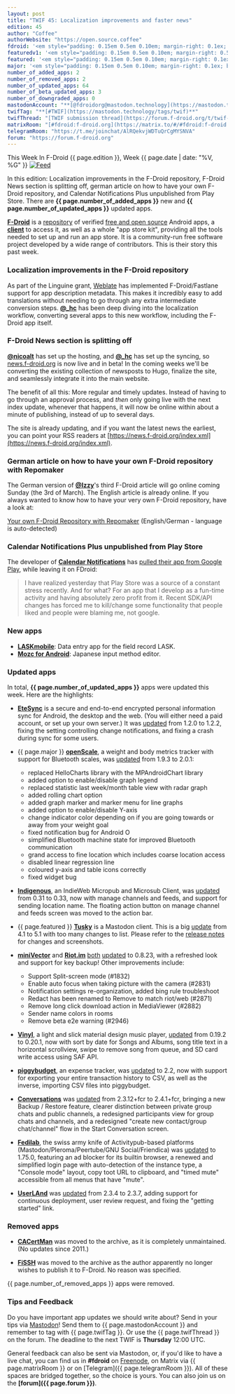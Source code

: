 ```yaml
---
layout: post
title: "TWIF 45: Localization improvements and faster news"
edition: 45
author: "Coffee"
authorWebsite: "https://open.source.coffee"
fdroid: '<em style="padding: 0.15em 0.5em 0.10em; margin-right: 0.1ex; border-style: solid; border-width: medium; border-radius: 1em; color: #0d47a1; font-style: normal; font-weight: bold;">F-Droid</em>'
featuredv1: '<em style="padding: 0.15em 0.5em 0.10em; margin-right: 0.5ex; box-shadow: 0.1em 0.05em 0.1em rgba(0, 0, 0, 0.3); border-radius: 1em; color: black; background: linear-gradient(orange, yellow);">Featured</em>'
featured: '<em style="padding: 0.15em 0.5em 0.10em; margin-right: 0.1ex; border-style: solid; border-width: medium; border-radius: 1em; color: orange; font-style: normal; font-weight: bold;">Featured</em>'
major: '<em style="padding: 0.15em 0.5em 0.10em; margin-right: 0.1ex; border-style: solid; border-width: medium; border-radius: 1em; color: #8ab000; font-style: normal; font-weight: bold;">Major</em>'
number_of_added_apps: 2
number_of_removed_apps: 2
number_of_updated_apps: 64
number_of_beta_updated_apps: 3
number_of_downgraded_apps: 0
mastodonAccount: "**[@fdroidorg@mastodon.technology](https://mastodon.technology/@fdroidorg)**"
twifTag: "**[#TWIF](https://mastodon.technology/tags/twif)**"
twifThread: "[TWIF submission thread](https://forum.f-droid.org/t/twif-submission-thread)"
matrixRoom: "[#fdroid:f-droid.org](https://matrix.to/#/#fdroid:f-droid.org)"
telegramRoom: "https://t.me/joinchat/AlRQekvjWDTuQrCgMYSNVA"
forum: "https://forum.f-droid.org"
---
```


This Week In F-Droid {{ page.edition }}, Week {{ page.date | date: "%V, %G" }} <a href="{{ site.baseurl }}/feed.xml"><img src="{{ site.baseurl }}/assets/Feed-icon-16x16.png" alt="Feed"></a>

In this edition: Localization improvements in the F-Droid repository, F-Droid News section is splitting off, german article on how to have your own F-Droid repository, and Calendar Notifications Plus unpublished from Play Store.
There are **{{ page.number_of_added_apps }}** new and **{{ page.number_of_updated_apps }}** updated apps.

<!--more-->

**[F-Droid](https://f-droid.org/)** is a [repository](https://f-droid.org/packages/) of verified [free and open source](https://en.wikipedia.org/wiki/Free_and_open-source_software) Android apps, a **[client](https://f-droid.org/app/org.fdroid.fdroid)** to access it, as well as a whole "app store kit", providing all the tools needed to set up and run an app store. It is a community-run free software project developed by a wide range of contributors. This is their story this past week.

### Localization improvements in the F-Droid repository

As part of the Linguine grant, [Weblate](https://weblate.org) has implemented F-Droid/Fastlane support for app description metadata. This makes it incredibly easy to add translations without needing to go through any extra intermediate conversion steps. **[@\_hc](https://forum.f-droid.org/u/hans)** has been deep diving into the localization workflow, converting several apps to this new workflow, including the F-Droid app itself.

### F-Droid News section is splitting off

**[@nicoalt](https://forum.f-droid.org/u/nicoalt)** has set up the hosting, and **[@\_hc](https://forum.f-droid.org/u/hans)** has set up the syncing, so [news.f-droid.org](https://news.f-droid.org) is now live and in beta! In the coming weeks we'll be converting the existing collection of newsposts to Hugo, finalize the site, and seamlessly integrate it into the main website.

The benefit of all this: More regular and timely updates. Instead of having to go through an approval process, and _then_ only going live with the next index update, whenever that happens, it will now be online within about a minute of publishing, instead of up to several days.

The site is already updating, and if you want the latest news the earliest, you can point your RSS readers at [https://news.f-droid.org/index.xml](https://news.f-droid.org/index.xml).

### German article on how to have your own F-Droid repository with Repomaker

The German version of **[@Izzy](https://forum.f-droid.org/u/izzy)**'s third F-Droid article will go online coming Sunday (the 3rd of March). The English article is already online. If you always wanted to know how to have your very own F-Droid repository, have a look at:

[Your own F-Droid Repository with Repomaker](https://android.izzysoft.de/articles/named/fdroid-intro-3) (English/German - language is auto-detected)
<!-- Note to German translator: German title is "Eigenes F-Droid Repository mit Repomaker erstellen und verwalten" -->

### Calendar Notifications Plus unpublished from Play Store

The developer of **[Calendar Notifications](https://f-droid.org/app/com.github.quarck.calnotify)** has [pulled their app from Google Play](https://www.reddit.com/comments/auiv3b), while leaving it on FDroid:

> I have realized yesterday that Play Store was a source of a constant stress recently. And for what? For an app that I develop as a fun-time activity and having absolutely zero profit from it. Recent SDK/API changes has forced me to kill/change some functionality that people liked and people were blaming me, not google.

### New apps

* **[LASKmobile](https://f-droid.org/app/com.rfo.LASKmobile)**: Data entry app for the field record LASK.
* **[Mozc for Android](https://f-droid.org/app/org.mozc.android.inputmethod.japanese)**: Japanese input method editor.

### Updated apps

In total, **{{ page.number_of_updated_apps }}** apps were updated this week. Here are the highlights:

* **[EteSync](https://f-droid.org/app/com.etesync.syncadapter)** is a secure and end-to-end encrypted personal information sync for Android, the desktop and the web. (You will either need a paid account, or set up your own server.) It was [updated](https://github.com/etesync/android/blob/HEAD/ChangeLog.md) from 1.2.0 to 1.2.2, fixing the setting controlling change notifications, and fixing a crash during sync for some users.

* {{ page.major }} **[openScale](https://f-droid.org/app/com.health.openscale)**, a weight and body metrics tracker with support for Bluetooth scales, was [updated](https://github.com/oliexdev/openScale/releases) from 1.9.3 to 2.0.1:
  * replaced HelloCharts library with the MPAndroidChart library
  * added option to enable/disable graph legend
  * replaced statistic last week/month table view with radar graph
  * added rolling chart option
  * added graph marker and marker menu for line graphs
  * added option to enable/disable Y-axis
  * change indicator color depending on if you are going towards or away from your weight goal
  * fixed notification bug for Android O
  * simplified Bluetooth machine state for improved Bluetooth communication
  * grand access to fine location which includes coarse location access
  * disabled linear regression line
  * coloured y-axis and table icons correctly
  * fixed widget bug

* **[Indigenous](https://f-droid.org/app/com.indieweb.indigenous)**, an IndieWeb Micropub and Microsub Client, was [updated](https://github.com/swentel/indigenous-android/releases) from 0.31 to 0.33, now with manage channels and feeds, and support for sending location name. The floating action button on manage channel and feeds screen was moved to the action bar.

* {{ page.featured }} **[Tusky](https://f-droid.org/app/com.keylesspalace.tusky)** is a Mastodon client. This is a big [update](https://github.com/tuskyapp/Tusky/releases) from 4.1 to 5.1 with too many changes to list. Please refer to the [release notes](https://github.com/tuskyapp/Tusky/releases/tag/v5.0) for changes and screenshots.

* **[miniVector](https://f-droid.org/app/com.lavadip.miniVector)** and **[Riot.im](https://f-droid.org/app/im.vector.alpha)** [both](https://github.com/LiMium/mini-vector-android/blob/HEAD/CHANGES.rst) [updated](https://github.com/vector-im/riot-android/blob/HEAD/CHANGES.rst) to 0.8.23, with a refreshed look and support for key backup! Other improvements include:
  * Support Split-screen mode (#1832)
  * Enable auto focus when taking picture with the camera (#2831)
  * Notification settings re-organization, added bing rule troubleshoot
  * Redact has been renamed to Remove to match riot/web (#2871)
  * Remove long click download action in MediaViewer (#2882)
  * Sender name colors in rooms
  * Remove beta e2e warning (#2946)

* **[Vinyl](https://f-droid.org/app/com.poupa.vinylmusicplayer)**, a light and slick material design music player, [updated](https://github.com/AdrienPoupa/VinylMusicPlayer/blob/HEAD/CHANGELOG.md) from 0.19.2 to 0.20.1, now with sort by date for Songs and Albums, song title text in a horizontal scrollview, swipe to remove song from queue, and SD card write access using SAF API.

* **[piggybudget](https://f-droid.org/app/de.php_tech.piggybudget)**, an expense tracker, was [updated](https://github.com/pmiddend/piggybudget/releases) to 2.2, now with support for exporting your entire transaction history to CSV, as well as the inverse, importing CSV files into piggybudget.

* **[Conversations](https://f-droid.org/app/eu.siacs.conversations)** was [updated](https://github.com/siacs/Conversations/blob/HEAD/CHANGELOG.md) from 2.3.12+fcr to 2.4.1+fcr, bringing a new Backup / Restore feature, clearer distinction between private group chats and public channels, a redesigned participants view for group chats and channels, and a redesigned "create new contact/group chat/channel" flow in the Start Conversation screen.

* **[Fedilab](https://f-droid.org/app/fr.gouv.etalab.mastodon)**, the swiss army knife of Activitypub-based platforms (Mastodon/Pleroma/Peertube/GNU Social/Friendica) was [updated](https://gitlab.com/tom79/mastalab/tags) to 1.75.0, featuring an ad blocker for its builtin browser, a renewed and simplified login page with auto-detection of the instance type, a "Console mode" layout, copy toot URL to clipboard, and "timed mute" accessible from all menus that have "mute".

* **[UserLAnd](https://f-droid.org/app/tech.ula)** was [updated](https://github.com/CypherpunkArmory/UserLAnd/releases) from 2.3.4 to 2.3.7, adding support for continuous deployment, user review request, and fixing the "getting started" link.

### Removed apps

* **[CACertMan](https://f-droid.org/wiki/page/info.guardianproject.cacert)** was moved to the archive, as it is completely unmaintained. (No updates since 2011.)

* **[FiSSH](https://f-droid.org/wiki/page/science.iodev.fissh)** was moved to the archive as the author apparently no longer wishes to publish it to F-Droid. No reason was specified.

{{ page.number_of_removed_apps }} apps were removed.

### Tips and Feedback

Do you have important app updates we should write about? Send in your tips via [Mastodon](https://joinmastodon.org)! Send them to {{ page.mastodonAccount }} and remember to tag with {{ page.twifTag }}. Or use the {{ page.twifThread }} on the forum. The deadline to the next TWIF is **Thursday** 12:00 UTC.

General feedback can also be sent via Mastodon, or, if you'd like to have a live chat, you can find us in **#fdroid** on [Freenode](https://freenode.net), on Matrix via {{ page.matrixRoom }} or on [Telegram]({{ page.telegramRoom }}). All of these spaces are bridged together, so the choice is yours. You can also join us on the **[forum]({{ page.forum }})**.
